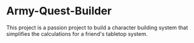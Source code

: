# Army-Quest-Builder

This project is a passion project to build a character building system that simplifies the calculations for a friend's tabletop system. 